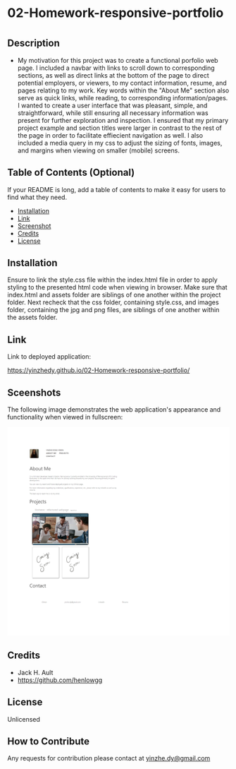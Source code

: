 # 02-Homework-responsive-portfolio

# <Homework-Responsive-Portfolio>
## Description

- My motivation for this project was to create a functional porfolio web page. I included a navbar with links to scroll down to corresponding sections, as well as direct links at the bottom of the page to direct potential employers, or viewers, to my contact information, resume, and pages relating to my work. Key words within the "About Me" section also serve as quick links, while reading, to corresponding information/pages. I wanted to create a user interface that was pleasant, simple, and straightforward, while still ensuring all necessary information was present for further exploration and inspection. I ensured that my primary project example and section titles were larger in contrast to the rest of the page in order to facilitate effiecient navigation as well. I also included a media query in my css to adjust the sizing of fonts, images, and margins when viewing on smaller (mobile) screens.

## Table of Contents (Optional)
If your README is long, add a table of contents to make it easy for users to find what they need.
- [Installation](#installation)
- [Link](#link)
- [Screenshot](#screenshot)
- [Credits](#credits)
- [License](#license)
## Installation
Ensure to link the style.css file within the index.html file in order to apply styling to the presented html code when viewing in browser. Make sure that index.html and assets folder are siblings of one another within the project folder. Next recheck that the css folder, containing style.css, and images folder, containing the jpg and png files, are siblings of one another within the assets folder.

## Link
Link to deployed application:

https://yinzhedy.github.io/02-Homework-responsive-portfolio/

## Sceenshots

The following image demonstrates the web application's appearance and functionality when viewed in fullscreen:

![image](./assets/images/full-screen-deployed-application.png)

## Credits
- Jack H. Ault
- https://github.com/henlowgg
## License
Unlicensed

## How to Contribute
Any requests for contribution please contact at yinzhe.dy@gmail.com


